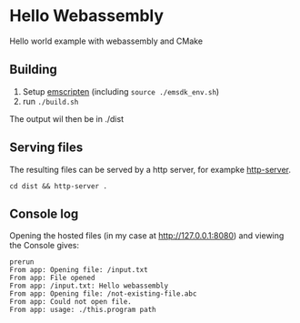 # Hello Webassembly
Hello world example with webassembly and CMake

## Building
 1. Setup [emscripten](http://kripken.github.io/emscripten-site/docs/getting_started/downloads.html) (including `source ./emsdk_env.sh`)
 2. run `./build.sh`

The output wil then be in ./dist

## Serving files
The resulting files can be served by a http server, for exampke [http-server](https://www.npmjs.com/package/http-server).

`cd dist && http-server .`

## Console log
Opening the hosted files (in my case at http://127.0.0.1:8080) and viewing the Console gives:

```
prerun
From app: Opening file: /input.txt
From app: File opened
From app: /input.txt: Hello webassembly
From app: Opening file: /not-existing-file.abc
From app: Could not open file.
From app: usage: ./this.program path
```
